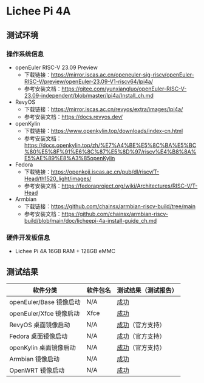 # Lichee Pi 4A

## 测试环境

### 操作系统信息

- openEuler RISC-V 23.09 Preview
    - 下载链接：https://mirror.iscas.ac.cn/openeuler-sig-riscv/openEuler-RISC-V/preview/openEuler-23.09-V1-riscv64/lpi4a/
    - 参考安装文档：https://gitee.com/yunxiangluo/openEuler-RISC-V-23.09-independent/blob/master/lpi4a/Install_ch.md
- RevyOS
    - 下载链接：https://mirror.iscas.ac.cn/revyos/extra/images/lpi4a/
    - 参考安装文档：https://docs.revyos.dev/
- openKylin
    - 下载链接：https://www.openkylin.top/downloads/index-cn.html
    - 参考安装文档：https://docs.openkylin.top/zh/%E7%A4%BE%E5%8C%BA%E5%BC%80%E5%8F%91%E6%8C%87%E5%8D%97/riscv%E4%B8%8A%E5%AE%89%E8%A3%85openKylin
- Fedora
    - 下载链接：https://openkoji.iscas.ac.cn/pub/dl/riscv/T-Head/th1520_light/images/
    - 参考安装文档：https://fedoraproject.org/wiki/Architectures/RISC-V/T-Head
- Armbian
    - 下载链接：https://github.com/chainsx/armbian-riscv-build/tree/main
    - 参考安装文档：https://github.com/chainsx/armbian-riscv-build/blob/main/doc/licheepi-4a-install-guide_ch.md

### 硬件开发板信息

- Lichee Pi 4A 16GB RAM + 128GB eMMC

## 测试结果

| 软件分类                | 软件包名 | 测试结果（测试报告）          |
|---------------------|----------|---------------------------|
| openEuler/Base 镜像启动 | N/A      | [成功][oERV]                |
| openEuler/Xfce 镜像启动 | Xfce     | [成功][oERV]                |
| RevyOS 桌面镜像启动     | N/A      | [成功][RevyOS]（官方支持）    |
| Fedora 桌面镜像启动     | N/A      | [成功][Fedora]（官方支持）    |
| openKylin 桌面镜像启动  | N/A      | [成功][openKylin]（官方支持） |
| Armbian 镜像启动        | N/A      | [成功][Armbian]             |
| OpenWRT 镜像启动        | N/A      | [成功][OpenWRT]             |

[oERV]: ./openEuler/README_zh.md
[RevyOS]: ./RevyOS/README_zh.md
[Fedora]: ./Fedora/README_zh.md
[Armbian]: ./Armbian/README_zh.md
[openKylin]: ./openKylin/README_zh.md
[OpenWRT]: ./OpenWRT/README_zh.md